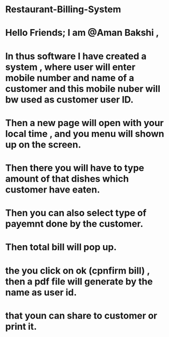 # Restaurant-Billing-System
# Hello Friends; I am @Aman Bakshi , 
# In thus software I have created a system , where user will enter mobile number and name of a customer and this mobile nuber will bw used as customer user ID. 
# Then a new page will open with your local time , and you menu will shown up on the screen.
# Then there you will have to type amount of that dishes which customer have eaten.
# Then you can also select type of payemnt done by the customer.
# Then total bill will pop up.
# the you click on ok (cpnfirm bill) , then a pdf file will generate by the name as user id.
# that youn can share to customer or print it.
